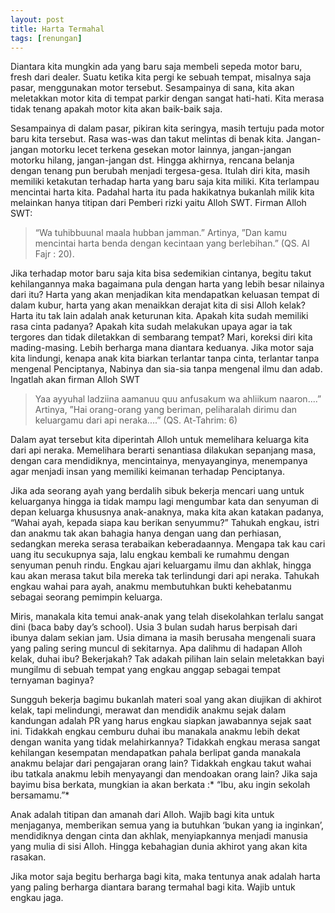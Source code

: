 ```yaml
--- 
layout: post
title: Harta Termahal
tags: [renungan]
---
```


Diantara kita mungkin ada yang baru saja membeli sepeda motor baru, fresh dari dealer. Suatu ketika kita pergi ke sebuah tempat, misalnya saja pasar, menggunakan motor tersebut. Sesampainya di sana, kita akan meletakkan motor kita di tempat parkir dengan sangat hati-hati. Kita merasa tidak tenang apakah motor kita akan baik-baik saja.

Sesampainya di dalam pasar, pikiran kita seringya, masih tertuju pada motor baru kita tersebut. Rasa was-was dan takut melintas di benak kita. Jangan-jangan motorku lecet terkena gesekan motor lainnya, jangan-jangan motorku hilang, jangan-jangan dst. Hingga akhirnya, rencana belanja dengan tenang pun berubah menjadi tergesa-gesa. Itulah diri kita, masih memiliki ketakutan terhadap harta yang baru saja kita miliki. Kita terlampau mencintai harta kita. Padahal harta itu pada hakikatnya bukanlah milik kita melainkan hanya titipan dari Pemberi rizki yaitu Alloh SWT. Firman Alloh SWT:
> “Wa tuhibbuunal maala hubban jamman.” Artinya, ”Dan kamu mencintai harta benda dengan kecintaan yang berlebihan.” (QS. Al Fajr : 20).

Jika terhadap motor baru saja kita bisa sedemikian cintanya, begitu takut kehilangannya maka bagaimana pula dengan harta yang lebih besar nilainya dari itu? Harta yang akan menjadikan kita mendapatkan keluasan tempat di dalam kubur, harta yang akan menaikkan derajat kita di sisi Alloh kelak?
Harta itu tak lain adalah anak keturunan kita. Apakah kita sudah memiliki rasa cinta padanya? Apakah kita sudah melakukan upaya agar ia tak tergores dan tidak diletakkan di sembarang tempat? Mari, koreksi diri kita mading-masing. Lebih berharga mana diantara keduanya. Jika motor saja kita lindungi, kenapa anak kita biarkan terlantar tanpa cinta, terlantar tanpa mengenal Penciptanya, Nabinya dan sia-sia tanpa mengenal ilmu dan adab.
Ingatlah akan firman Alloh SWT
>Yaa ayyuhal ladziina aamanuu quu anfusakum wa ahliikum naaron....” Artinya, ”Hai orang-orang yang beriman, peliharalah dirimu dan keluargamu dari api neraka....” (QS. At-Tahrim: 6)

Dalam ayat tersebut kita diperintah Alloh untuk memelihara keluarga kita dari api neraka. Memelihara berarti senantiasa dilakukan sepanjang masa, dengan cara mendidiknya, mencintainya, menyayanginya, menempanya agar menjadi insan yang memiliki keimanan terhadap Penciptanya.

Jika ada seorang ayah yang berdalih sibuk bekerja mencari uang untuk keluarganya hingga ia tidak mampu lagi mengumbar kata dan senyuman di depan keluarga khususnya anak-anaknya, maka kita akan katakan padanya, “Wahai ayah, kepada siapa kau berikan senyummu?”
Tahukah engkau, istri dan anakmu tak akan bahagia hanya dengan uang dan perhiasan, sedangkan mereka serasa terabaikan keberadaannya. Mengapa tak kau cari uang itu secukupnya saja, lalu engkau kembali ke rumahmu dengan senyuman penuh rindu. Engkau ajari keluargamu ilmu dan akhlak, hingga kau akan merasa takut bila mereka tak terlindungi dari api neraka. Tahukah engkau wahai para ayah, anakmu membutuhkan bukti kehebatanmu sebagai seorang pemimpin keluarga.

Miris, manakala kita temui anak-anak yang telah disekolahkan terlalu sangat dini (baca baby day’s school). Usia 3 bulan sudah harus berpisah dari ibunya dalam sekian jam. Usia dimana ia masih berusaha mengenali suara yang paling sering muncul di sekitarnya. Apa dalihmu di hadapan Alloh kelak, duhai ibu? Bekerjakah? Tak adakah pilihan lain selain meletakkan bayi mungilmu di sebuah tempat yang engkau anggap sebagai tempat ternyaman baginya?

Sungguh bekerja bagimu bukanlah materi soal yang akan diujikan di akhirot kelak, tapi melindungi, merawat dan mendidik anakmu sejak dalam kandungan adalah PR yang harus engkau siapkan jawabannya sejak saat ini. Tidakkah engkau cemburu duhai ibu manakala anakmu lebih dekat dengan wanita yang tidak melahirkannya? Tidakkah engkau merasa sangat kehilangan kesempatan mendapatkan pahala berlipat ganda manakala anakmu belajar dari pengajaran orang lain? Tidakkah engkau takut wahai ibu tatkala anakmu lebih menyayangi dan mendoakan orang lain? Jika saja bayimu bisa berkata, mungkian ia akan berkata :* “Ibu, aku ingin sekolah bersamamu.”*

Anak adalah titipan dan amanah dari Alloh. Wajib bagi kita untuk menjaganya, memberikan semua yang ia butuhkan ‘bukan yang ia inginkan’, mendidiknya dengan cinta dan akhlak, menyiapkannya menjadi manusia yang mulia di sisi Alloh. Hingga kebahagian dunia akhirot yang akan kita rasakan.

Jika motor saja begitu berharga bagi kita,  maka tentunya anak adalah harta yang paling berharga diantara barang termahal bagi kita. Wajib untuk engkau jaga.
